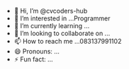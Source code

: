 - 👋 Hi, I’m @cvcoders-hub
- 👀 I’m interested in ...Programmer
- 🌱 I’m currently learning ...
- 💞️ I’m looking to collaborate on ...
- 📫 How to reach me ...083137991102
- 😄 Pronouns: ...
- ⚡ Fun fact: ...


<!---
cvcoders-hub/cvcoders-hub is a ✨ special ✨ repository because its `README.md` (this file) appears on your GitHub profile.
You can click the Preview link to take a look at your changes.
--->

